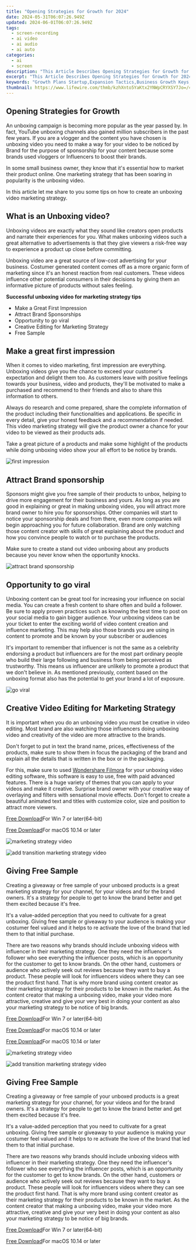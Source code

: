 ```yaml
---
title: "Opening Strategies for Growth for 2024"
date: 2024-05-31T06:07:26.949Z
updated: 2024-06-01T06:07:26.949Z
tags: 
  - screen-recording
  - ai video
  - ai audio
  - ai auto
categories: 
  - ai
  - screen
description: "This Article Describes Opening Strategies for Growth for 2024"
excerpt: "This Article Describes Opening Strategies for Growth for 2024"
keywords: "Growth Plans Startup,Expansion Tactics,Business Growth Keys,Innovative Openings,Growth Strategy Begins,Launching for Expansion,Initial Growth Methods"
thumbnail: https://www.lifewire.com/thmb/kzhXnto5YaKtx2YNWpCRYXSY7Jo=/400x300/filters:no_upscale():max_bytes(150000):strip_icc()/watchdiscoveryplusonfiretv-80c6af19513042b381046dbca54d43d3.jpg
---
```


## Opening Strategies for Growth

An unboxing campaign is becoming more popular as the year passed by. In fact, YouTube unboxing channels also gained million subscribers in the past few years. If you are a vlogger and the content you have chosen is unboxing video you need to make a way for your video to be noticed by Brand for the purpose of sponsorship for your content because some brands used vloggers or Influencers to boost their brands.

In some small business owner, they know that it's essential how to market their product online. One marketing strategy that has been soaring in popularity is the unboxing video.

In this article let me share to you some tips on how to create an unboxing video marketing strategy.

## What is an Unboxing video?

Unboxing videos are exactly what they sound like creators open products and narrate their experiences for you. What makes unboxing videos such a great alternative to advertisements is that they give viewers a risk-free way to experience a product up close before committing.

Unboxing video are a great source of low-cost advertising for your business. Costumer generated content comes off as a more organic form of marketing since it's an honest reaction from real customers. These videos influence other potential consumers in their decisions by giving them an informative picture of products without sales feeling.

**Successful unboxing video for marketing strategy tips**

* Make a Great First Impression
* Attract Brand Sponsorships
* Opportunity to go viral
* Creative Editing for Marketing Strategy
* Free Sample

## Make a great first impression

When it comes to video marketing, first impression are everything. Unboxing videos give you the chance to exceed your customer's expectation and delight them too. As customers leave with positive feelings towards your business, video and products, they'll be motivated to make a purchased and recommend to their friends and also to share this information to others.

Always do research and come prepared, share the complete information of the product including their functionalities and applications. Be specific in every detail, give your honest feedback and a recommendation if needed. This video marketing strategy will give the product owner a chance for your video to be viewed as their products ads.

Take a great picture of a products and make some highlight of the products while doing unboxing video show your all effort to be notice by brands.

![first impression](https://images.wondershare.com/filmora/article-images/2022/07/first-impression.jpg)

## Attract Brand sponsorship

Sponsors might give you free sample of their products to unbox, helping to drive more engagement for their business and yours. As long as you are good in explaining or great in making unboxing video, you will attract more brand owner to hire you for sponsorships. Other companies will start to notice your sponsorship deals and from there, even more companies will begin approaching you for future collaboration. Brand are only watching those content creator with skills of great explaining about the product and how you convince people to watch or to purchase the products.

Make sure to create a stand out video unboxing about any products because you never know when the opportunity knocks.

![attract brand sponsorship](https://images.wondershare.com/filmora/article-images/2022/07/acctract-brand-sponsorship.jpg)

## Opportunity to go viral

Unboxing content can be great tool for increasing your influence on social media. You can create a fresh content to share often and build a follower. Be sure to apply proven practices such as knowing the best time to post on your social media to gain bigger audience. Your unboxing videos can be your ticket to enter the exciting world of video content creation and influence marketing. This may help also those brands you are using in content to promote and be known by your subscriber or audiences

It's important to remember that influencer is not the same as a celebrity endorsing a product but influencers are for the most part ordinary people who build their large following and business from being perceived as trustworthy. This means us influencer are unlikely to promote a product that we don't believe in. As mentioned previously, content based on the unboxing format also has the potential to get your brand a lot of exposure.

![go viral](https://images.wondershare.com/filmora/article-images/2022/07/go-viral.jpg)

## Creative Video Editing for Marketing Strategy

It is important when you do an unboxing video you must be creative in video editing. Most brand are also watching those influencers doing unboxing video and creativity of the video are more attractive to the brands.

Don't forget to put in text the brand name, prices, effectiveness of the products, make sure to show them in focus the packaging of the brand and explain all the details that is written in the box or in the packaging.

For this, make sure to used [Wondershare Filmora](https://tools.techidaily.com/wondershare/filmora/download/) for your unboxing video editing software, this software is easy to use, free with paid advanced features. There is a huge variety of themes that you can apply to your videos and make it creative. Surprise brand owner with your creative way of overlaying and filters with sensational movie effects. Don't forget to create a beautiful animated text and titles with customize color, size and position to attract more viewers.

[Free Download](https://tools.techidaily.com/wondershare/filmora/download/)For Win 7 or later(64-bit)

[Free Download](https://tools.techidaily.com/wondershare/filmora/download/)For macOS 10.14 or later

![marketing strategy video](https://images.wondershare.com/filmora/article-images/2022/07/marketing-strategy-video.jpg)

![add transition marketing strategy video](https://images.wondershare.com/filmora/article-images/2022/07/add-transition-marketing-strategy-video.jpg)

## Giving Free Sample

Creating a giveaway or free sample of your unboxed products is a great marketing strategy for your channel, for your videos and for the brand owners. It's a strategy for people to get to know the brand better and get them excited because it's free.

It's a value-added perception that you need to cultivate for a great unboxing. Giving free sample or giveaway to your audience is making your costumer feel valued and it helps to re activate the love of the brand that led them to that initial purchase.

There are two reasons why brands should include unboxing videos with influencer in their marketing strategy. One they need the influencer's follower who see everything the influencer posts, which is an opportunity for the customer to get to know brands. On the other hand, customers or audience who actively seek out reviews because they want to buy a product. These people will look for influencers videos where they can see the product first hand. That is why more brand using content creator as their marketing strategy for their products to be known in the market. As the content creator that making a unboxing video, make your video more attractive, creative and give your very best in doing your content as also your marketing strategy to be notice of big brands.

[Free Download](https://tools.techidaily.com/wondershare/filmora/download/)For Win 7 or later(64-bit)

[Free Download](https://tools.techidaily.com/wondershare/filmora/download/)For macOS 10.14 or later

[Free Download](https://tools.techidaily.com/wondershare/filmora/download/)For macOS 10.14 or later

![marketing strategy video](https://images.wondershare.com/filmora/article-images/2022/07/marketing-strategy-video.jpg)

![add transition marketing strategy video](https://images.wondershare.com/filmora/article-images/2022/07/add-transition-marketing-strategy-video.jpg)

## Giving Free Sample

Creating a giveaway or free sample of your unboxed products is a great marketing strategy for your channel, for your videos and for the brand owners. It's a strategy for people to get to know the brand better and get them excited because it's free.

It's a value-added perception that you need to cultivate for a great unboxing. Giving free sample or giveaway to your audience is making your costumer feel valued and it helps to re activate the love of the brand that led them to that initial purchase.

There are two reasons why brands should include unboxing videos with influencer in their marketing strategy. One they need the influencer's follower who see everything the influencer posts, which is an opportunity for the customer to get to know brands. On the other hand, customers or audience who actively seek out reviews because they want to buy a product. These people will look for influencers videos where they can see the product first hand. That is why more brand using content creator as their marketing strategy for their products to be known in the market. As the content creator that making a unboxing video, make your video more attractive, creative and give your very best in doing your content as also your marketing strategy to be notice of big brands.

[Free Download](https://tools.techidaily.com/wondershare/filmora/download/)For Win 7 or later(64-bit)

[Free Download](https://tools.techidaily.com/wondershare/filmora/download/)For macOS 10.14 or later

<ins class="adsbygoogle"
     style="display:block"
     data-ad-format="autorelaxed"
     data-ad-client="ca-pub-7571918770474297"
     data-ad-slot="1223367746"></ins>

<ins class="adsbygoogle"
     style="display:block"
     data-ad-format="autorelaxed"
     data-ad-client="ca-pub-7571918770474297"
     data-ad-slot="1223367746"></ins>



<ins class="adsbygoogle"
     style="display:block"
     data-ad-client="ca-pub-7571918770474297"
     data-ad-slot="8358498916"
     data-ad-format="auto"
     data-full-width-responsive="true"></ins>


